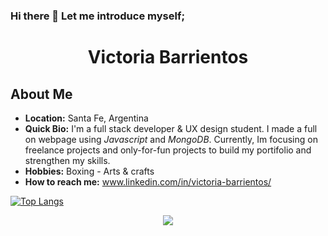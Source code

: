 ### Hi there 👋 Let me introduce myself;

<h1 align="center">Victoria Barrientos</h1>

## About Me
- **Location:** Santa Fe, Argentina
- **Quick Bio:** I'm a full stack developer & UX design student. I made a full on webpage using *Javascript* and *MongoDB*. Currently, Im focusing on freelance projects and only-for-fun projects to build my portifolio and strengthen my skills. 
- **Hobbies:** Boxing - Arts & crafts
- **How to reach me:** www.linkedin.com/in/victoria-barrientos/

[![Top Langs](https://github-readme-stats.vercel.app/api/top-langs/?username=\Victoria-Barrientos&layout=compact)](https://github.com\victoria-barrientos/github-readme-stats)
<div align="center">
	<a href="https://github-readme-stats.vercel.app/api?username=Victoria-Barrientos&include_all_commits=true&show_icons=true&theme=radical">
	<img src="https://github-readme-stats.vercel.app/api?username=Victoria-Barrientos&include_all_commits=true&show_icons=true&theme=radical">
	</a>
</div>
<!--
⚡ Fun fact: I'm bilingual (ENGLISH & SPANISH) and in my first semester to become a literary & technical-scientific translator of English
<!--
**Victoria-Barrientos/Victoria-Barrientos** is a ✨ _special_ ✨ repository because its `README.md` (this file) appears on your GitHub profile.

Here are some ideas to get you started:

- 🔭 I’m currently working on ...
- 🌱 I’m currently learning ...
- 👯 I’m looking to collaborate on ...
- 🤔 I’m looking for help with ...
- 💬 Ask me about ...
- 📫 How to reach me: ...
- 😄 Pronouns: ...
- ⚡ Fun fact: ...
-->
